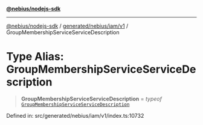 [**@nebius/nodejs-sdk**](../../../../../README.md)

***

[@nebius/nodejs-sdk](../../../../../README.md) / [generated/nebius/iam/v1](../README.md) / GroupMembershipServiceServiceDescription

# Type Alias: GroupMembershipServiceServiceDescription

> **GroupMembershipServiceServiceDescription** = *typeof* [`GroupMembershipServiceServiceDescription`](../variables/GroupMembershipServiceServiceDescription.md)

Defined in: src/generated/nebius/iam/v1/index.ts:10732

